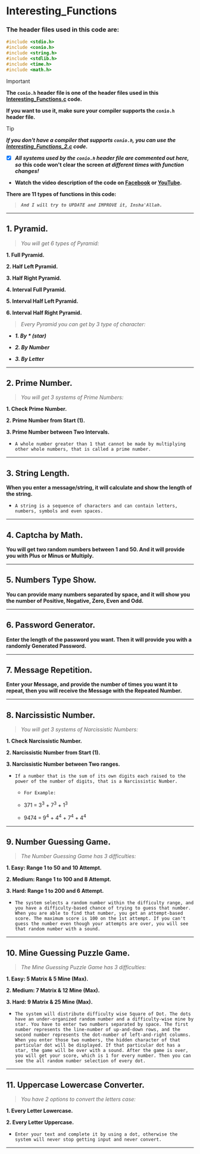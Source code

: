 # Interesting_Functions

### The header files used in this code are:

```c
#include <stdio.h>
#include <conio.h>
#include <string.h>
#include <stdlib.h>
#include <time.h>
#include <math.h>
```
> [!IMPORTANT]
> **The `conio.h` header file is one of the header files used in this [Interesting_Functions.c](https://github.com/AsadullahAlMunib/Interesting_Functions/blob/main/Interesting_Functions.c) code.**
>
> **If you want to use it, make sure your compiler supports the `conio.h` header file.**

> [!TIP]
> ***If you don't have a compiler that supports `conio.h`, you can use the [Interesting_Functions_2.c](https://github.com/AsadullahAlMunib/Interesting_Functions/blob/main/Interesting_Functions_2.c) code.***
>
> - [x] ***All systems used by the `conio.h` header file are commented out here, so*** **this code won't clear the screen** ***at different times with function changes!***

+ **Watch the video description of the code on [Facebook](https://www.facebook.com/share/v/xY8MRdf1CeoabcGt/?mibextid=jmPrMh) or [YouTube](https://youtu.be/bcgFMbPHvYI?si=OOHzuSDuwl7pyjdO).**

**There are 11 types of functions in this code:**
> ***`And I will try to UPDATE and IMPROVE it, Insha'Allah.`***
****


## 1. Pyramid. 
> *You will get 6 types of Pyramid:*

**1. Full Pyramid.**

**2. Half Left Pyramid.**

**3. Half Right Pyramid.**

**4. Interval Full Pyramid.**

**5. Interval Half Left Pyramid.**

**6. Interval Half Right Pyramid.**

> *Every Pyramid you can get by 3 type of character:*

+ ***1. By * (star)***

+ ***2. By Number***

+ ***3. By Letter***
****


## 2. Prime Number. 
> *You will get 3 systems of Prime Numbers:*

**1. Check Prime Number.**

**2. Prime Number from Start (1).**

**3. Prime Number between Two Intervals.**

+ `A whole number greater than 1 that cannot be made by multiplying other whole numbers, that is called a prime number.`
****


## 3. String Length. 
**When you enter a message/string, it will calculate and show the length of the string.**

+ `A string is a sequence of characters and can contain letters, numbers, symbols and even spaces.`
****


## 4. Captcha by Math. 
**You will get two random numbers between 1 and 50. And it will provide you with Plus or Minus or Multiply.**
****


## 5. Numbers Type Show. 
**You can provide many numbers separated by space, and it will show you the number of Positive, Negative, Zero, Even and Odd.**
****


## 6. Password Generator. 
**Enter the length of the password you want. Then it will provide you with a randomly Generated Password.**
****


## 7. Message Repetition. 
**Enter your Message, and provide the number of times you want it to repeat, then you will receive the Message with the Repeated Number.**
****


## 8. Narcissistic Number. 
> *You will get 3 systems of Narcissistic Numbers:*

**1. Check Narcissistic Number.**

**2. Narcissistic Number from Start (1).**

**3. Narcissistic Number between Two ranges.**

+ `If a number that is the sum of its own digits each raised to the power of the number of digits, that is a Narcissistic Number.`

	- `For Example:`

	- 371 = 3<sup>3</sup> + 7<sup>3</sup> + 1<sup>3</sup>

	 - 9474 = 9<sup>4</sup> + 4<sup>4</sup> + 7<sup>4</sup> + 4<sup>4</sup>
****


## 9. Number Guessing Game. 
> *The Number Guessing Game has 3 difficulties:*

**1. Easy: Range 1 to 50 and 10 Attempt.**

**2. Medium: Range 1 to 100 and 8 Attempt.**

**3. Hard: Range 1 to 200 and 6 Attempt.**

+ `The system selects a random number within the difficulty range, and you have a difficulty-based chance of trying to guess that number. When you are able to find that number, you get an attempt-based score. The maximum score is 100 on the 1st attempt. If you can't guess the number even though your attempts are over, you will see that random number with a sound.`
****


## 10. Mine Guessing Puzzle Game. 
> *The Mine Guessing Puzzle Game has 3 difficulties:*

**1. Easy: 5 Matrix & 5 Mine (Max).**

**2. Medium: 7 Matrix & 12 Mine (Max).**

**3. Hard: 9 Matrix & 25 Mine (Max).**

+ `The system will distribute difficulty wise Square of Dot. The dots have an under-organized random number and a difficulty-wise mine by star. You have to enter two numbers separated by space. The first number represents the line-number of up-and-down rows, and the second number represents the dot-number of left-and-right columns. When you enter those two numbers, the hidden character of that particular dot will be displayed. If that particular dot has a star, the game will be over with a sound. After the game is over, you will get your score, which is 1 for every number. Then you can see the all random number selection of every dot.`
****


## 11. Uppercase Lowercase Converter. 
> *You have 2 options to convert the letters case:*

**1. Every Letter Lowercase.**

**2. Every Letter Uppercase.**

+ `Enter your text and complete it by using a dot, otherwise the system will never stop getting input and never convert.`
****

